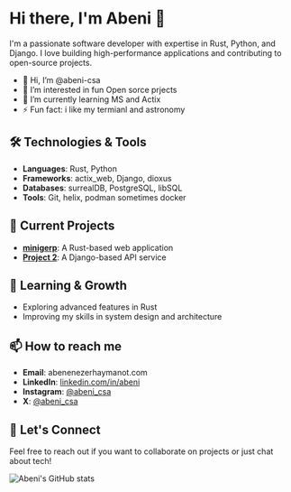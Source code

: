 # Hi there, I'm Abeni 👋

I'm a passionate software developer with expertise in Rust, Python, and Django. I love building high-performance applications and contributing to open-source projects.

- 👋 Hi, I’m @abeni-csa
- 👀 I’m interested in fun Open sorce prjects 
- 🌱 I’m currently learning MS and Actix
- ⚡ Fun fact: i like my termianl and astronomy 
## 🛠 Technologies & Tools

- **Languages**: Rust, Python
- **Frameworks**: actix_web, Django, dioxus 
- **Databases**:  surrealDB, PostgreSQL, libSQL
- **Tools**: Git, helix, podman sometimes docker

## 🔭 Current Projects

- **[minigerp](https://github.com/abeni-csa/mini-grep)**: A Rust-based web application
- **[Project 2](https://github.com/abeni-csa/#)**: A Django-based API service

## 🌱 Learning & Growth

- Exploring advanced features in Rust
- Improving my skills in system design and architecture

## 📫 How to reach me

- **Email**: abenenezerhaymanot.com
- **LinkedIn**: [linkedin.com/in/abeni](https://linkedin.com/in/abeni_csa)
- **Instagram**:  [@abeni_csa](https://instagram.com/abeni_csa)
- **X**:  [@abeni_csa](https://x.com/abeni_csa)
## 💬 Let's Connect

Feel free to reach out if you want to collaborate on projects or just chat about tech!

![Abeni's GitHub stats](https://github-readme-stats.vercel.app/api?username=abeni-csa&show_icons=true&theme=radical)


<!---
abeni-csa/abeni-csa is a ✨ special ✨ repository because its `README.md` (this file) appears on your GitHub profile.
You can click the Preview link to take a look at your changes.
--->
